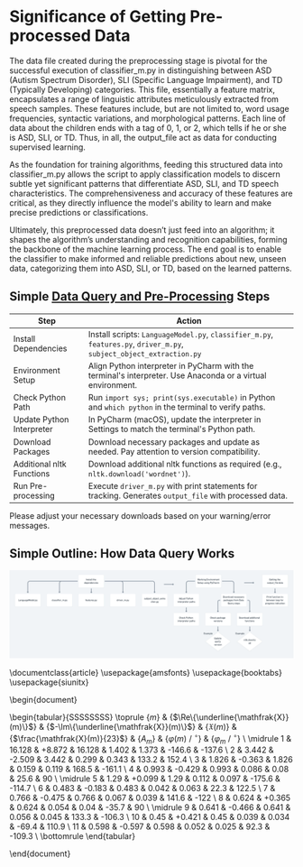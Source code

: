 # Significance of Getting Pre-processed Data
The data file created during the preprocessing stage is pivotal for the successful execution of classifier_m.py 
in distinguishing between ASD (Autism Spectrum Disorder), SLI (Specific Language Impairment), and TD (Typically 
Developing) categories. This file, essentially a feature matrix, encapsulates a range of linguistic attributes 
meticulously extracted from speech samples. These features include, but are not limited to, word usage frequencies, 
syntactic variations, and morphological patterns.  Each line of data about the children ends with a tag of 0, 1, or 2, 
which tells if he or she is ASD, SLI, or TD. Thus, in all, the output_file act as data for conducting supervised learning.

As the foundation for training algorithms, feeding this structured data into classifier_m.py allows the script to apply
classification models to discern subtle yet significant patterns that differentiate ASD, SLI, and TD speech 
characteristics. The comprehensiveness and accuracy of these features are critical, as they directly influence 
the model's ability to learn and make precise predictions or classifications.

Ultimately, this preprocessed data doesn’t just feed into an algorithm; it shapes the algorithm’s understanding and 
recognition capabilities, forming the backbone of the machine learning process. The end goal is to enable the 
classifier to make informed and reliable predictions about new, unseen data, categorizing them into ASD, SLI, or TD, 
based on the learned patterns.

## Simple [Data Query and Pre-Processing](Code/Data-Query) Steps

| Step                        | Action                                                                                                   |
|-----------------------------|----------------------------------------------------------------------------------------------------------|
| Install Dependencies        | Install scripts: `LanguageModel.py`, `classifier_m.py`, `features.py`, `driver_m.py`, `subject_object_extraction.py` |
| Environment Setup           | Align Python interpreter in PyCharm with the terminal's interpreter. Use Anaconda or a virtual environment. |
| Check Python Path           | Run `import sys; print(sys.executable)` in Python and `which python` in the terminal to verify paths.     |
| Update Python Interpreter   | In PyCharm (macOS), update the interpreter in Settings to match the terminal's Python path.               |
| Download Packages           | Download necessary packages and update as needed. Pay attention to version compatibility.                 |
| Additional nltk Functions   | Download additional nltk functions as required (e.g., `nltk.download('wordnet')`).                        |
| Run Pre-processing          | Execute `driver_m.py` with print statements for tracking. Generates `output_file` with processed data.    |

Please adjust your necessary downloads based on your warning/error messages.

## Simple Outline: How Data Query Works
![](/DataQuery.png)


\documentclass{article}
\usepackage{amsfonts}
\usepackage{booktabs}
\usepackage{siunitx}

\begin{document}

\begin{tabular}{SSSSSSSS} \toprule
    {$m$} & {$\Re\{\underline{\mathfrak{X}}(m)\}$} & {$-\Im\{\underline{\mathfrak{X}}(m)\}$} & {$\mathfrak{X}(m)$} & {$\frac{\mathfrak{X}(m)}{23}$} & {$A_m$} & {$\varphi(m)\ /\ ^{\circ}$} & {$\varphi_m\ /\ ^{\circ}$} \\ \midrule
    1  & 16.128 & +8.872 & 16.128 & 1.402 & 1.373 & -146.6 & -137.6 \\
    2  & 3.442  & -2.509 & 3.442  & 0.299 & 0.343 & 133.2  & 152.4  \\
    3  & 1.826  & -0.363 & 1.826  & 0.159 & 0.119 & 168.5  & -161.1 \\
    4  & 0.993  & -0.429 & 0.993  & 0.086 & 0.08  & 25.6   & 90     \\ \midrule
    5  & 1.29   & +0.099 & 1.29   & 0.112 & 0.097 & -175.6 & -114.7 \\
    6  & 0.483  & -0.183 & 0.483  & 0.042 & 0.063 & 22.3   & 122.5  \\
    7  & 0.766  & -0.475 & 0.766  & 0.067 & 0.039 & 141.6  & -122   \\
    8  & 0.624  & +0.365 & 0.624  & 0.054 & 0.04  & -35.7  & 90     \\ \midrule
    9  & 0.641  & -0.466 & 0.641  & 0.056 & 0.045 & 133.3  & -106.3 \\
    10 & 0.45   & +0.421 & 0.45   & 0.039 & 0.034 & -69.4  & 110.9  \\
    11 & 0.598  & -0.597 & 0.598  & 0.052 & 0.025 & 92.3   & -109.3 \\ \bottomrule
\end{tabular}

\end{document}
